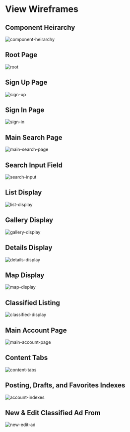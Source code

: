 # View Wireframes

## Component Heirarchy
![component-heirarchy]

## Root Page
![root]

## Sign Up Page
![sign-up]

## Sign In Page
![sign-in]

## Main Search Page
![main-search-page]

## Search Input Field
![search-input]

## List Display
![list-display]

## Gallery Display
![gallery-display]

## Details Display
![details-display]

## Map Display
![map-display]

## Classified Listing
![classified-display]

## Main Account Page
![main-account-page]

## Content Tabs
![content-tabs]

## Posting, Drafts, and Favorites Indexes
![account-indexes]

## New & Edit Classified Ad From
![new-edit-ad]


[component-heirarchy]: ./wireframes/component_heirarchy.png
[root]: ./wireframes/root.png
[sign-up]: ./wireframes/sign_up_page.png
[sign-in]: ./wireframes/sign_in_page.png
[main-search-page]: ./wireframes/main_search_page.png
[search-input]: ./wireframes/search_input.png
[list-display]: ./wireframes/list_display.png
[gallery-display]: ./wireframes/gallery_display.png
[details-display]: ./wireframes/details_display.png
[map-display]: ./wireframes/map_display.png
[classified-display]: ./wireframes/ad_listing.png
[main-account-page]: ./wireframes/account_main.png
[content-tabs]: ./wireframes/account_tabs.png
[account-indexes]: ./wireframes/posting_drafts_favorits_index.png
[new-edit-ad]: ./wireframes/new_edit_post_form.png
